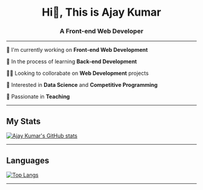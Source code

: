 <h1 align="center">Hi👋, This is Ajay Kumar </h1>
<h3 align="center">A Front-end Web Developer</h3>

<hr>

🔭 I'm currently working on **Front-end Web Development**

🌱 In the process of learning **Back-end Development**

🙋‍♂️ Looking to collorabate on **Web Development** projects

🤩 Interested in **Data Science** and **Competitive Programming**

💞 Passionate in __Teaching__

<hr>

<h2>My Stats</h2>

[![Ajay Kumar's GitHub stats](https://github-readme-stats.vercel.app/api?username=Ajay2905Kumar&show_icons=true&theme=radical)](https://github.com/Ajay2905Kumar/github-readme-stats)

<hr>

<h2>Languages</h2>

[![Top Langs](https://github-readme-stats.vercel.app/api/top-langs/?username=Ajay2905Kumar&layout=pie&theme=radical)](https://github.com/Ajay2905Kumar/github-readme-stats)

<hr>

